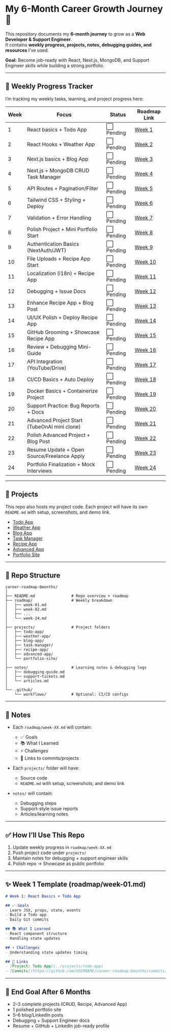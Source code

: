# My 6-Month Career Growth Journey 🚀

This repository documents my **6-month journey** to grow as a **Web Developer & Support Engineer**.  
It contains **weekly progress, projects, notes, debugging guides, and resources** I’ve used.  

**Goal:** Become job-ready with React, Next.js, MongoDB, and Support Engineer skills while building a strong portfolio.

---

## 📅 Weekly Progress Tracker

I’m tracking my weekly tasks, learning, and project progress here:

| Week | Focus | Status | Roadmap Link |
|------|-------|--------|--------------|
| 1    | React basics + Todo App | ⬜ Pending | [Week 1](roadmap/week-01.md) |
| 2    | React Hooks + Weather App | ⬜ Pending | [Week 2](roadmap/week-02.md) |
| 3    | Next.js basics + Blog App | ⬜ Pending | [Week 3](roadmap/week-03.md) |
| 4    | Next.js + MongoDB CRUD Task Manager | ⬜ Pending | [Week 4](roadmap/week-04.md) |
| 5    | API Routes + Pagination/Filter | ⬜ Pending | [Week 5](roadmap/week-05.md) |
| 6    | Tailwind CSS + Styling + Deploy | ⬜ Pending | [Week 6](roadmap/week-06.md) |
| 7    | Validation + Error Handling | ⬜ Pending | [Week 7](roadmap/week-07.md) |
| 8    | Polish Project + Mini Portfolio Start | ⬜ Pending | [Week 8](roadmap/week-08.md) |
| 9    | Authentication Basics (NextAuth/JWT) | ⬜ Pending | [Week 9](roadmap/week-09.md) |
| 10   | File Uploads + Recipe App Start | ⬜ Pending | [Week 10](roadmap/week-10.md) |
| 11   | Localization (i18n) + Recipe App | ⬜ Pending | [Week 11](roadmap/week-11.md) |
| 12   | Debugging + Issue Docs | ⬜ Pending | [Week 12](roadmap/week-12.md) |
| 13   | Enhance Recipe App + Blog Post | ⬜ Pending | [Week 13](roadmap/week-13.md) |
| 14   | UI/UX Polish + Deploy Recipe App | ⬜ Pending | [Week 14](roadmap/week-14.md) |
| 15   | GitHub Grooming + Showcase Recipe App | ⬜ Pending | [Week 15](roadmap/week-15.md) |
| 16   | Review + Debugging Mini-Guide | ⬜ Pending | [Week 16](roadmap/week-16.md) |
| 17   | API Integration (YouTube/Drive) | ⬜ Pending | [Week 17](roadmap/week-17.md) |
| 18   | CI/CD Basics + Auto Deploy | ⬜ Pending | [Week 18](roadmap/week-18.md) |
| 19   | Docker Basics + Containerize Project | ⬜ Pending | [Week 19](roadmap/week-19.md) |
| 20   | Support Practice: Bug Reports + Docs | ⬜ Pending | [Week 20](roadmap/week-20.md) |
| 21   | Advanced Project Start (TubeOnAI mini clone) | ⬜ Pending | [Week 21](roadmap/week-21.md) |
| 22   | Polish Advanced Project + Blog Post | ⬜ Pending | [Week 22](roadmap/week-22.md) |
| 23   | Resume Update + Open Source/Freelance Apply | ⬜ Pending | [Week 23](roadmap/week-23.md) |
| 24   | Portfolio Finalization + Mock Interviews | ⬜ Pending | [Week 24](roadmap/week-24.md) |

---

## 🚀 Projects

This repo also hosts my project code. Each project will have its own `README.md` with setup, screenshots, and demo link.

- [Todo App](projects/todo-app)
- [Weather App](projects/weather-app)
- [Blog App](projects/blog-app)
- [Task Manager](projects/task-manager)
- [Recipe App](projects/recipe-app)
- [Advanced App](projects/advanced-app)
- [Portfolio Site](projects/portfolio-site)

---

## 📂 Repo Structure

```
career-roadmap-6months/
│
├── README.md                # Repo overview + roadmap
├── roadmap/                 # Weekly breakdown
│   ├── week-01.md
│   ├── week-02.md
│   ├── ...
│   └── week-24.md
│
├── projects/                # Project folders
│   ├── todo-app/
│   ├── weather-app/
│   ├── blog-app/
│   ├── task-manager/
│   ├── recipe-app/
│   ├── advanced-app/
│   └── portfolio-site/
│
├── notes/                   # Learning notes & debugging logs
│   ├── debugging-guide.md
│   ├── support-tickets.md
│   └── articles.md
│
└── .github/
    └── workflows/           # Optional: CI/CD configs
```

---

## 📝 Notes

- Each `roadmap/week-XX.md` will contain:
  - ✅ Goals
  - 📚 What I Learned
  - ⚡ Challenges
  - 🔗 Links to commits/projects

- Each `projects/` folder will have:
  - Source code
  - `README.md` with setup, screenshots, and demo link

- `notes/` will contain:
  - Debugging steps
  - Support-style issue reports
  - Articles/learning notes

---

## ✅ How I’ll Use This Repo

1. Update weekly progress in `roadmap/week-XX.md`  
2. Push project code under `projects/`  
3. Maintain notes for debugging + support engineer skills  
4. Polish repo → Showcase as public portfolio  

---

## ✨ Week 1 Template (roadmap/week-01.md)

```markdown
# Week 1: React Basics + Todo App

## ✅ Goals
- Learn JSX, props, state, events
- Build a Todo app
- Daily Git commits

## 📚 What I Learned
- React component structure
- Handling state updates

## ⚡ Challenges
- Understanding state updates timing

## 🔗 Links
- [Project: Todo App](../projects/todo-app)
- [Commits](https://github.com/USERNAME/career-roadmap-6months/commits/main)
```

---

## 🎯 End Goal After 6 Months
- 2–3 complete projects (CRUD, Recipe, Advanced App)
- 1 polished portfolio site
- 5–6 blog/LinkedIn posts
- Debugging + Support Engineer docs
- Resume + GitHub + LinkedIn job-ready profile
